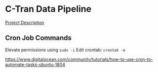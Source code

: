 # C-Tran Data Pipeline

[Project Description](https://sites.google.com/pdx.edu/data-engineering-w21/project)

## Cron Job Commands

Elevate permissions using `sudo -i`
Edit crontab: `crontab -e`

https://www.digitalocean.com/community/tutorials/how-to-use-cron-to-automate-tasks-ubuntu-1804
